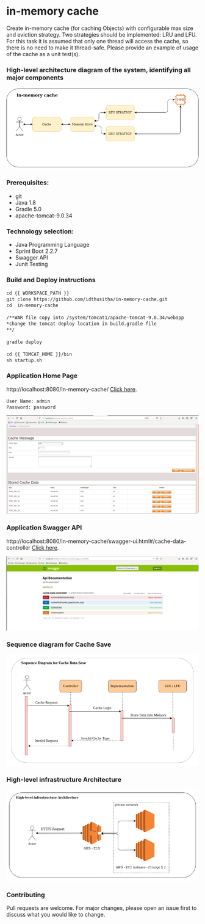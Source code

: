 # in-memory cache

Create in-memory cache (for caching Objects) with configurable max size and eviction strategy. Two strategies should be implemented: LRU and LFU. For this task it is assumed that only one thread will access the cache, so there is no need to make it thread-safe. Please provide an example of usage of the cache as a unit test(s).


### High-level architecture diagram of the system, identifying all major components

![Test Image 1](https://github.com/idthusitha/in-memory-cache/blob/master/doc/in-memory.png)


### Prerequisites:
   * git
   * Java 1.8
   * Gradle 5.0  
   * apache-tomcat-9.0.34
   

### Technology selection:
   * Java Programming Language
   * Sprint Boot 2.2.7
   * Swagger API
   * Junit Testing
   

### Build and Deploy instructions   
	cd {{ WORKSPACE_PATH }}
	git clone https://github.com/idthusitha/in-memory-cache.git
	cd  in-memory-cache
	
	/**WAR file copy into /system/tomcat1/apache-tomcat-9.0.34/webapp	
	*change the tomcat deploy location in build.gradle file	
	**/
	
	gradle deploy
	
	cd {{ TOMCAT_HOME }}/bin
	sh startup.sh
	
### Application Home Page
   	
http://localhost:8080/in-memory-cache/ [Click here](http://localhost:8080/in-memory-cache/).

	User Name: admin	
	Password: password

![Test Image 2](https://github.com/idthusitha/in-memory-cache/blob/master/doc/home-page.png)
	
	
### Application Swagger API
	
http://localhost:8080/in-memory-cache/swagger-ui.html#/cache-data-controller [Click here](http://localhost:8080/in-memory-cache/swagger-ui.html#/cache-data-controller).

![Test Image 3](https://github.com/idthusitha/in-memory-cache/blob/master/doc/swagger-api.png)


### Sequence diagram for Cache Save

![Test Image 4](https://github.com/idthusitha/in-memory-cache/blob/master/doc/sequence-diagram-cache-save.png)


### High-level infrastructure Architecture


![Test Image 5](https://github.com/idthusitha/in-memory-cache/blob/master/doc/High-level-infrastructure-Architecture.png)
	

	

### Contributing
Pull requests are welcome. For major changes, please open an issue first to discuss what you would like to change.		
	